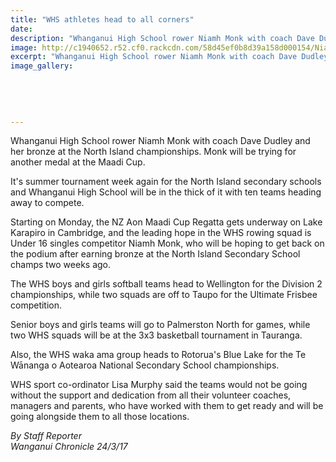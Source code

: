 ```yaml
---
title: "WHS athletes head to all corners"
date: 
description: "Whanganui High School rower Niamh Monk with coach Dave Dudley and her bronze at the North Island championships. Monk will be trying for another medal at the Maadi Cup..."
image: http://c1940652.r52.cf0.rackcdn.com/58d45ef0b8d39a158d000154/Niamh-Monk-chron-24-March.jpg
excerpt: "Whanganui High School rower Niamh Monk with coach Dave Dudley and her bronze at the North Island championships. Monk will be trying for another medal at the Maadi Cup."
image_gallery:
    
    
    
    
    
---
```


<p><span>Whanganui High School rower Niamh Monk with coach Dave Dudley and her bronze at the North Island championships. Monk will be trying for another medal at the Maadi Cup.</span></p>
<p>It's summer tournament week again for the North Island secondary schools and Whanganui High School will be in the thick of it with ten teams heading away to compete.</p>
<p>Starting on Monday, the NZ Aon Maadi Cup Regatta gets underway on Lake Karapiro in Cambridge, and the leading hope in the WHS rowing squad is Under 16 singles competitor Niamh Monk, who will be hoping to get back on the podium after earning bronze at the North Island Secondary School champs two weeks ago.</p>
<p>The WHS boys and girls softball teams head to Wellington for the Division 2 championships, while two squads are off to Taupo for the Ultimate Frisbee competition.</p>
<p>Senior boys and girls teams will go to Palmerston North for games, while two WHS squads will be at the 3x3 basketball tournament in Tauranga.</p>
<p>Also, the WHS waka ama group heads to Rotorua's Blue Lake for the Te Wānanga o Aotearoa National Secondary School championships.</p>
<p>WHS sport co-ordinator Lisa Murphy said the teams would not be going without the support and dedication from all their volunteer coaches, managers and parents, who have worked with them to get ready and will be going alongside them to all those locations.</p>
<p class="clear syndicator"><em>By Staff Reporter</em><br /><em>Wanganui Chronicle 24/3/17</em></p>

